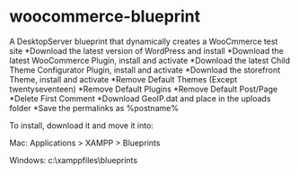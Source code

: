 # woocommerce-blueprint
A DesktopServer blueprint that dynamically creates a WooCmmerce test site 
*Download the latest version of WordPress and install
*Download the latest WooCommerce Plugin, install and activate
*Download the latest Child Theme Configurator Plugin, install and activate
*Download the storefront Theme, install and activate
*Remove Default Themes (Except twentyseventeen)
*Remove Default Plugins
*Remove Default Post/Page
*Delete First Comment
*Download GeoIP.dat and place in the uploads folder
*Save the permalinks as %postname%

To install, download it and move it into:

Mac: Applications > XAMPP > Blueprints

Windows: c:\xamppfiles\blueprints
